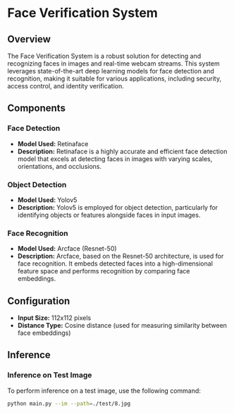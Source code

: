 # Face Verification System

## Overview
The Face Verification System is a robust solution for detecting and recognizing faces in images and real-time webcam streams. This system leverages state-of-the-art deep learning models for face detection and recognition, making it suitable for various applications, including security, access control, and identity verification.

## Components

### Face Detection
- **Model Used:** Retinaface
- **Description:** Retinaface is a highly accurate and efficient face detection model that excels at detecting faces in images with varying scales, orientations, and occlusions.

### Object Detection
- **Model Used:** Yolov5
- **Description:** Yolov5 is employed for object detection, particularly for identifying objects or features alongside faces in input images.

### Face Recognition
- **Model Used:** Arcface (Resnet-50)
- **Description:** Arcface, based on the Resnet-50 architecture, is used for face recognition. It embeds detected faces into a high-dimensional feature space and performs recognition by comparing face embeddings.

## Configuration

- **Input Size:** 112x112 pixels
- **Distance Type:** Cosine distance (used for measuring similarity between face embeddings)

## Inference

### Inference on Test Image
To perform inference on a test image, use the following command:
```bash
python main.py --im --path=./test/8.jpg



